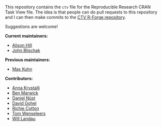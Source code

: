 This repository contains the `ctv` file for the Reproducible Research CRAN Task View file. The idea is that people can do pull requests to this repository and I can then make commits to the [CTV R-Forge repository](https://r-forge.r-project.org/projects/ctv/). 

Suggestions are welcome!

**Current maintainers:**

* [Alison Hill](https://github.com/apreshill)
* [John Blischak](https://github.com/jdblischak)

**Previous maintainers:**

* [Max Kuhn](https://github.com/topepo)

**Contributors:**

* [Anna Krystalli](https://github.com/annakrystalli)
* [Ben Marwick](https://github.com/benmarwick)
* [Daniel Nüst](https://github.com/nuest)
* [David Gohel](https://github.com/davidgohel)
* [Richie Cotton](https://github.com/richierocks)
* [Tom Wenseleers](https://github.com/tomwenseleers)
* [Will Landau](https://github.com/wlandau)
